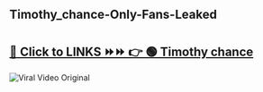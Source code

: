 
 ## Timothy_chance-Only-Fans-Leaked

# <h2><a href="https://clipsfans.com/Timothy_chance&ref=git">🔗 Click to LINKS ⏩⏩ 👉 🟢 Timothy chance </a></h2>

<a href="https://clipsfans.com/Timothy_chance&ref=git" rel="nofollow" data-target="animated-image.originalLink"><img src="https://i.ibb.co.com/xMMVF88/686577567.gif" alt="Viral Video Original" style="max-width: 100%; display: inline-block;" data-target="animated-image.originalImage"></a>
